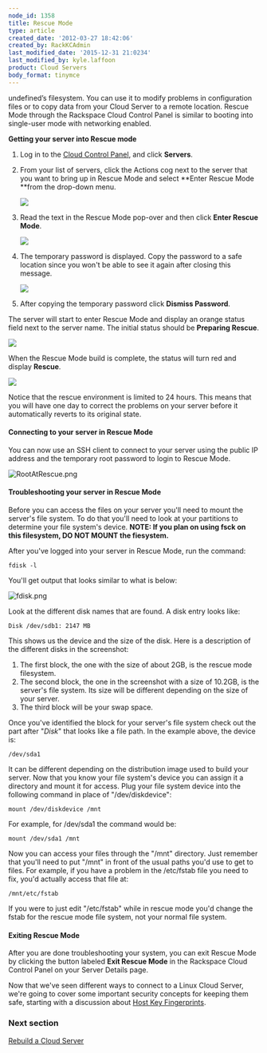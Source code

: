 ```yaml
---
node_id: 1358
title: Rescue Mode
type: article
created_date: '2012-03-27 18:42:06'
created_by: RackKCAdmin
last_modified_date: '2015-12-31 21:0234'
last_modified_by: kyle.laffoon
product: Cloud Servers
body_format: tinymce
---
```


undefined&rsquo;s filesystem. You can use it to modify problems in configuration
files or to copy data from your Cloud Server to a remote location.
Rescue Mode through the Rackspace Cloud Control Panel is similar to
booting into single-user mode with networking enabled.

**Getting your server into Rescue mode**

1.  Log in to the [Cloud Control Panel](https://mycloud.rackspace.com/),
    and click **Servers**.
2.  From your list of servers, click the Actions cog next to the server
    that you want to bring up in Rescue Mode and select **Enter Rescue
    Mode **from the drop-down menu.

    ![](http://www.rackspace.com/knowledge_center/sites/default/files/field/image/Enter%20Rescue%20Mode%20in%20Action%20Cog.png)

3.  Read the text in the Rescue Mode pop-over and then click **Enter
    Rescue Mode**.

    ![](http://www.rackspace.com/knowledge_center/sites/default/files/field/image/Enter%20Rescue%20Mode.png)

4.  The temporary password is displayed. Copy the password to a safe
    location since you won't be able to see it again after closing this
    message.

    ![](http://www.rackspace.com/knowledge_center/sites/default/files/field/image/Rescue%20Mode%20Temporary%20Password_2.png)

5.  After copying the temporary password click **Dismiss Password**.

The server will start to enter Rescue Mode and display an orange status
field next to the server name. The initial status should be **Preparing
Rescue**.

![](http://www.rackspace.com/knowledge_center/sites/default/files/field/image/Preparing%20Rescue%20Mode.png)

When the Rescue Mode build is complete, the status will turn red and
display **Rescue**.

![](http://www.rackspace.com/knowledge_center/sites/default/files/field/image/server_in_rescue.png)

Notice that the rescue environment is limited to 24 hours. This means
that you will have one day to correct the problems on your server before
it automatically reverts to its original state.

#### Connecting to your server in Rescue Mode

You can now use an SSH client to connect to your server using the public
IP address and the temporary root password to login to Rescue Mode.

![RootAtRescue.png](http://c579335.r35.cf2.rackcdn.com/RootAtRescue.png)

#### Troubleshooting your server in Rescue Mode

Before you can access the files on your server you'll need to mount the
server's file system. To do that you'll need to look at your partitions
to determine your file system's device. **NOTE: If you plan on using
fsck on this filesystem, DO NOT MOUNT the fiesystem.**

After you've logged into your server in Rescue Mode, run the command:

    fdisk -l

You'll get output that looks similar to what is below:

![fdisk.png](http://c579335.r35.cf2.rackcdn.com/fdisk.png)

Look at the different disk names that are found. A disk entry looks
like:

    Disk /dev/sdb1: 2147 MB

This shows us the device and the size of the disk. Here is a description
of the different disks in the screenshot:

1.  The first block, the one with the size of about 2GB, is the rescue
    mode filesystem.
2.  The second block, the one in the screenshot with a size of 10.2GB,
    is the server's file system. Its size will be different depending on
    the size of your server.
3.  The third block will be your swap space.

Once you've identified the block for your server's file system check out
the part after "*Disk*" that looks like a file path. In the example
above, the device is:

    /dev/sda1

It can be different depending on the distribution image used to build
your server.  Now that you know your file system's device you can assign
it a directory and mount it for access. Plug your file system device
into the following command in place of "/dev/diskdevice":

    mount /dev/diskdevice /mnt

For example, for /dev/sda1 the command would be:

`mount /dev/sda1 /mnt`

Now you can access your files through the "/mnt" directory. Just
remember that you'll need to put "/mnt" in front of the usual paths
you'd use to get to files. For example, if you have a problem in the
/etc/fstab file you need to fix, you'd actually access that file at:

    /mnt/etc/fstab

If you were to just edit "/etc/fstab" while in rescue mode you'd change
the fstab for the rescue mode file system, not your normal file system.

#### **Exiting Rescue Mode**

After you are done troubleshooting your system, you can exit Rescue Mode
by clicking the button labeled **Exit Rescue Mode** in the Rackspace
Cloud Control Panel on your Server Details page.

Now that we've seen different ways to connect to a Linux Cloud Server,
we're going to cover some important security concepts for keeping them
safe, starting with a discussion about [Host Key
Fingerprints](http://www.rackspace.com/knowledge_center/article/rackspace-cloud-essentials-checking-a-server-s-ssh-host-fingerprint-with-the-web-console).

 

### Next section

[Rebuild a Cloud
Server](https://www.rackspace.com/knowledge_center/article/managing-your-server-rebuild-a-cloud-server)

